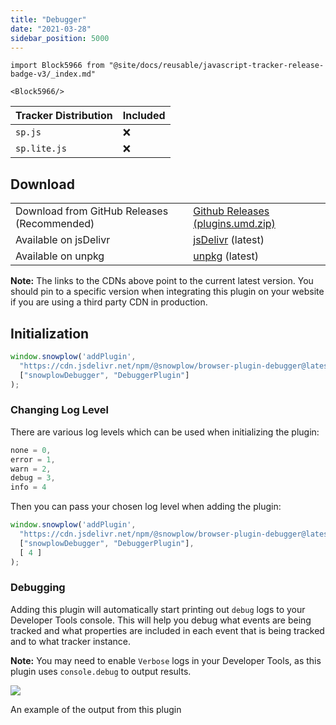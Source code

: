 ```yaml
---
title: "Debugger"
date: "2021-03-28"
sidebar_position: 5000
---
```


```mdx-code-block
import Block5966 from "@site/docs/reusable/javascript-tracker-release-badge-v3/_index.md"

<Block5966/>
```

| Tracker Distribution | Included |
| --- | --- |
| `sp.js` | ❌ |
| `sp.lite.js` | ❌ |

## Download

<table class="has-fixed-layout"><tbody><tr><td>Download from GitHub Releases (Recommended)</td><td><a href="https://github.com/snowplow/snowplow-javascript-tracker/releases" target="_blank" rel="noreferrer noopener">Github Releases (plugins.umd.zip)</a></td></tr><tr><td>Available on jsDelivr</td><td><a href="https://cdn.jsdelivr.net/npm/@snowplow/browser-plugin-debugger@latest/dist/index.umd.min.js" target="_blank" rel="noreferrer noopener">jsDelivr</a> (latest)</td></tr><tr><td>Available on unpkg</td><td><a href="https://unpkg.com/@snowplow/browser-plugin-debugger@latest/dist/index.umd.min.js" target="_blank" rel="noreferrer noopener">unpkg</a> (latest)</td></tr></tbody></table>

**Note:** The links to the CDNs above point to the current latest version. You should pin to a specific version when integrating this plugin on your website if you are using a third party CDN in production.

## Initialization

```javascript
window.snowplow('addPlugin', 
  "https://cdn.jsdelivr.net/npm/@snowplow/browser-plugin-debugger@latest/dist/index.umd.min.js",
  ["snowplowDebugger", "DebuggerPlugin"]
);
```

### Changing Log Level

There are various log levels which can be used when initializing the plugin:

```javascript
none = 0,
error = 1,
warn = 2,
debug = 3,
info = 4
```

Then you can pass your chosen log level when adding the plugin:

```javascript
window.snowplow('addPlugin', 
  "https://cdn.jsdelivr.net/npm/@snowplow/browser-plugin-debugger@latest/dist/index.umd.min.js",
  ["snowplowDebugger", "DebuggerPlugin"],
  [ 4 ]
);
```

### Debugging

Adding this plugin will automatically start printing out `debug` logs to your Developer Tools console. This will help you debug what events are being tracked and what properties are included in each event that is being tracked and to what tracker instance.

**Note:** You may need to enable `Verbose` logs in your Developer Tools, as this plugin uses `console.debug` to output results.

![](images/Screenshot-2021-03-28-at-20.08.35.png)

An example of the output from this plugin
